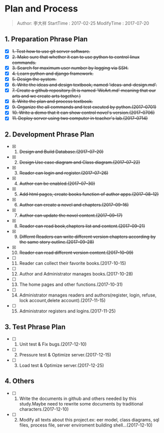 # Plan and Process
> Author: 李大祥
StartTime : 2017-02-25
ModifyTime :  2017-07-20

## 1. Preparation Phrase Plan
+ [x] ~~1. Test how to use git server software.~~
+ [x] ~~2. Make sure that whether it can to use python to control linux commands.~~
+ [x] ~~3. Search for maximum user number by logging via SSH.~~
+ [x] ~~4. Learn python and django framework.~~
+ [x] ~~5. Design the system.~~
+ [x] ~~6. Write the ideas and design textbook, named 'ideas-and-design.md'.~~
+ [x] ~~7. Create a github repository.(It is named 'WeArt.md' meaning that our arts and we create arts together.)~~
+ [x] ~~8. Write the plan and process textbook.~~
+ [x] ~~9. Organize the all commands and test excuted by python.(2017-0701)~~
+ [x] ~~10. Write a demo that it can show control novel's version.(2017-0706)~~
+ [x] ~~11. Deploy server using two computer in teacher's lab.(2017-0714)~~

## 2. Development Phrase Plan
+ [x] 1. ~~Design and Build Database.(2017-07-20)~~
+ [x] 2. ~~Design Use case diagram and Class diagram.(2017-07-22)~~
+ [x] 3. ~~Reader can login and register.(2017-07-26)~~
+ [x] 4. ~~Author can be enabled.(2017-07-30)~~
+ [x] 5. ~~Add html pages, create books function of author apps.(2017-08-12)~~
+ [x] 6. ~~Author can create a novel and chapters.(2017-09-16)~~
+ [x] 7. ~~Author can update the novel content.(2017-09-17)~~
+ [x] 8. ~~Reader can read book,chapters list and content.(2017-09-21)~~
+ [x] 9. ~~Differnt Readers can write different version chapters according by the same story outline.(2017-09-28)~~
+ [x] 10. ~~Reader can read different version content.(2017-10-09)~~
+ [ ] 11. Reader can collect their favorite books.(2017-10-15)
+ [ ] 12. Author and Administrator manages books.(2017-10-28)
+ [ ] 13. The home pages and other functions.(2017-10-31)
+ [ ] 14. Administrator manages readers and authors(register, login, refuse, lock account,delete account).(2017-11-15)
+ [ ] 15.  Administrator registers and logins.(2017-11-25)

## 3. Test Phrase Plan
+ [ ] 1. Unit test & Fix bugs.(2017-12-10)
+ [ ] 2. Pressure test & Optimize server.(2017-12-15)
+ [ ] 3. Load test & Optimize server.(2017-12-25)

## 4. Others
+ [ ] 1. Write the documents in github and others needed by this study.Maybe need to rewrite some documents by traditional characters.(2017-12-10)
+ [ ] 2. Modify all texts about this project.ex: eer model, class diagrams, sql files, process file, server enviroment building shell...(2017-12-10)
